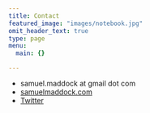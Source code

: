 ```yaml
---
title: Contact
featured_image: "images/notebook.jpg"
omit_header_text: true
type: page
menu:
  main: {}

---
```



- samuel.maddock at gmail dot com
- [samuelmaddock.com](http://samuelmaddock.com)
- [Twitter](https://twitter.com/SamuelMaddock)